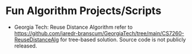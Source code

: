 # Fun Algorithm Projects/Scripts
* Georgia Tech: Reuse Distance Algorithm refer to https://github.com/jaredr-branscum/GeorgiaTech/tree/main/CS7260-ReuseDistanceAlg for tree-based solution. Source code is not publicly released.

